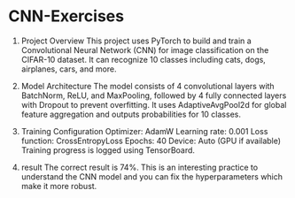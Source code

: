 # CNN-Exercises

1. Project Overview
This project uses PyTorch to build and train a Convolutional Neural Network (CNN) for image classification on the CIFAR-10 dataset. It can recognize 10 classes including cats, dogs, airplanes, cars, and more.  

2. Model Architecture
The model consists of 4 convolutional layers with BatchNorm, ReLU, and MaxPooling, followed by 4 fully connected layers with Dropout to prevent overfitting. It uses AdaptiveAvgPool2d for global feature aggregation and outputs probabilities for 10 classes.  

3. Training Configuration
Optimizer: AdamW
Learning rate: 0.001
Loss function: CrossEntropyLoss
Epochs: 40
Device: Auto (GPU if available)
Training progress is logged using TensorBoard.

4. result
The correct result is 74%. This is an interesting practice to understand the CNN model and you can fix the hyperparameters which make it more robust.
